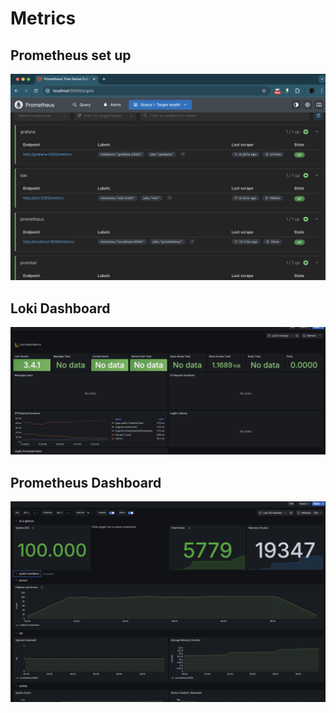 # Metrics

## Prometheus set up

![Targets](assets/prometheus-targets.png)

## Loki Dashboard

![Loki Dashboard](assets/loki-dash.png)

## Prometheus Dashboard

![Prometheus Dashboard](assets/prometheus-dash.png)
